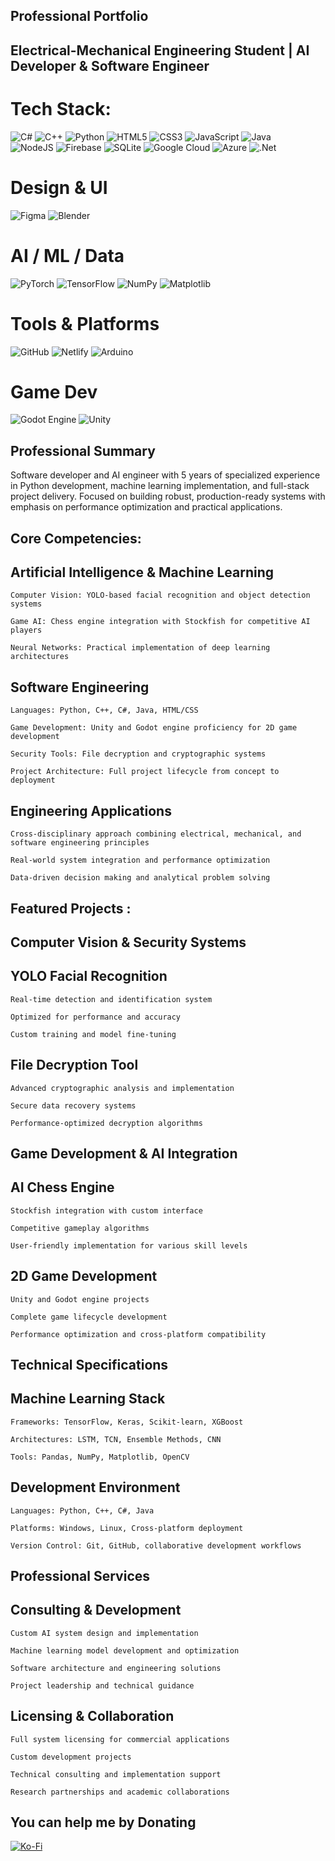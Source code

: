 
## Professional Portfolio 
## Electrical-Mechanical Engineering Student | AI Developer & Software Engineer
# Tech Stack:

![C#](https://img.shields.io/badge/c%23-%23239120.svg?style=for-the-badge&logo=csharp&logoColor=white) 
![C++](https://img.shields.io/badge/c++-%2300599C.svg?style=for-the-badge&logo=c%2B%2B&logoColor=white) 
![Python](https://img.shields.io/badge/python-3670A0?style=for-the-badge&logo=python&logoColor=ffdd54) 
![HTML5](https://img.shields.io/badge/html5-%23E34F26.svg?style=for-the-badge&logo=html5&logoColor=white) 
![CSS3](https://img.shields.io/badge/css3-%231572B6.svg?style=for-the-badge&logo=css3&logoColor=white)
![JavaScript](https://img.shields.io/badge/javascript-%23323330.svg?style=for-the-badge&logo=javascript&logoColor=%23F7DF1E) 
![Java](https://img.shields.io/badge/java-%23ED8B00.svg?style=for-the-badge&logo=openjdk&logoColor=white)  
![NodeJS](https://img.shields.io/badge/node.js-6DA55F?style=for-the-badge&logo=node.js&logoColor=white)
![Firebase](https://img.shields.io/badge/firebase-%23039BE5.svg?style=for-the-badge&logo=firebase)
![SQLite](https://img.shields.io/badge/sqlite-%2307405e.svg?style=for-the-badge&logo=sqlite&logoColor=white)
![Google Cloud](https://img.shields.io/badge/GoogleCloud-%234285F4.svg?style=for-the-badge&logo=google-cloud&logoColor=white) 
![Azure](https://img.shields.io/badge/azure-%230072C6.svg?style=for-the-badge&logo=microsoftazure&logoColor=white) 
![.Net](https://img.shields.io/badge/.NET-5C2D91?style=for-the-badge&logo=.net&logoColor=white) 
# Design & UI
![Figma](https://img.shields.io/badge/figma-%23F24E1E.svg?style=for-the-badge&logo=figma&logoColor=white) 
![Blender](https://img.shields.io/badge/blender-%23F5792A.svg?style=for-the-badge&logo=blender&logoColor=white)
# AI / ML / Data
![PyTorch](https://img.shields.io/badge/PyTorch-%23EE4C2C.svg?style=for-the-badge&logo=PyTorch&logoColor=white) 
![TensorFlow](https://img.shields.io/badge/TensorFlow-%23FF6F00.svg?style=for-the-badge&logo=TensorFlow&logoColor=white) 
![NumPy](https://img.shields.io/badge/numpy-%23013243.svg?style=for-the-badge&logo=numpy&logoColor=white) 
![Matplotlib](https://img.shields.io/badge/Matplotlib-%23ffffff.svg?style=for-the-badge&logo=Matplotlib&logoColor=black)

# Tools & Platforms
![GitHub](https://img.shields.io/badge/github-%23121011.svg?style=for-the-badge&logo=github&logoColor=white) 
![Netlify](https://img.shields.io/badge/netlify-%23000000.svg?style=for-the-badge&logo=netlify&logoColor=#00C7B7)
![Arduino](https://img.shields.io/badge/-Arduino-00979D?style=for-the-badge&logo=Arduino&logoColor=white) 

# Game Dev
![Godot Engine](https://img.shields.io/badge/GODOT-%23FFFFFF.svg?style=for-the-badge&logo=godot-engine) 
![Unity](https://img.shields.io/badge/unity-%23000000.svg?style=for-the-badge&logo=unity&logoColor=white) 

## Professional Summary

Software developer and AI engineer with 5 years of specialized experience in Python development, machine learning implementation, and full-stack project delivery. Focused on building robust, production-ready systems with emphasis on performance optimization and practical applications.
## Core Competencies:
## Artificial Intelligence & Machine Learning

    

    Computer Vision: YOLO-based facial recognition and object detection systems

    Game AI: Chess engine integration with Stockfish for competitive AI players

    Neural Networks: Practical implementation of deep learning architectures

## Software Engineering

    Languages: Python, C++, C#, Java, HTML/CSS

    Game Development: Unity and Godot engine proficiency for 2D game development

    Security Tools: File decryption and cryptographic systems

    Project Architecture: Full project lifecycle from concept to deployment

## Engineering Applications

    Cross-disciplinary approach combining electrical, mechanical, and software engineering principles

    Real-world system integration and performance optimization

    Data-driven decision making and analytical problem solving

## Featured Projects :
## Computer Vision & Security Systems

## YOLO Facial Recognition

    Real-time detection and identification system

    Optimized for performance and accuracy

    Custom training and model fine-tuning

## File Decryption Tool

    Advanced cryptographic analysis and implementation

    Secure data recovery systems

    Performance-optimized decryption algorithms

## Game Development & AI Integration
## AI Chess Engine

    Stockfish integration with custom interface

    Competitive gameplay algorithms

    User-friendly implementation for various skill levels

## 2D Game Development

    Unity and Godot engine projects

    Complete game lifecycle development

    Performance optimization and cross-platform compatibility

## Technical Specifications
## Machine Learning Stack

    Frameworks: TensorFlow, Keras, Scikit-learn, XGBoost

    Architectures: LSTM, TCN, Ensemble Methods, CNN

    Tools: Pandas, NumPy, Matplotlib, OpenCV

## Development Environment

    Languages: Python, C++, C#, Java

    Platforms: Windows, Linux, Cross-platform deployment

    Version Control: Git, GitHub, collaborative development workflows

## Professional Services
## Consulting & Development

    Custom AI system design and implementation

    Machine learning model development and optimization

    Software architecture and engineering solutions

    Project leadership and technical guidance

## Licensing & Collaboration

    Full system licensing for commercial applications

    Custom development projects

    Technical consulting and implementation support

    Research partnerships and academic collaborations

## You can help me by Donating
[![Ko-Fi](https://img.shields.io/badge/Ko--fi-F16061?style=for-the-badge&logo=ko-fi&logoColor=white)](https://ko-fi.com/shadowbyte) 

